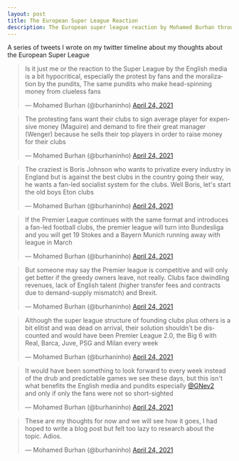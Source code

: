 ```yaml
---
layout: post
title: The European Super League Reaction
description: The European super league reaction by Mohamed Burhan through tweets
---
```


A series of tweets I wrote on my twitter timeline about my thoughts about the European Super League

<blockquote class="twitter-tweet"><p lang="en" dir="ltr">Is it just me or the reaction to the Super League by the English media is a bit hypocritical, especially the protest by fans and the moralization by the pundits, The same pundits who make head-spinning money from clueless fans</p>&mdash; Mohamed Burhan (@burhaninho) <a href="https://twitter.com/burhaninho/status/1385766042018803714?ref_src=twsrc%5Etfw">April 24, 2021</a></blockquote> <script async src="https://platform.twitter.com/widgets.js" charset="utf-8"></script>

<blockquote class="twitter-tweet"><p lang="en" dir="ltr">The protesting fans want their clubs to sign average player for expensive money (Maguire) and demand to fire their great manager (Wenger) because he sells their top players in order to raise money for their clubs</p>&mdash; Mohamed Burhan (@burhaninho) <a href="https://twitter.com/burhaninho/status/1385766659927937028?ref_src=twsrc%5Etfw">April 24, 2021</a></blockquote> <script async src="https://platform.twitter.com/widgets.js" charset="utf-8"></script>

<blockquote class="twitter-tweet"><p lang="en" dir="ltr">The craziest is Boris Johnson who wants to privatize every industry in England but is against the best clubs in the country going their way, he wants a fan-led socialist system for the clubs. Well Boris, let&#39;s start the old boys Eton clubs</p>&mdash; Mohamed Burhan (@burhaninho) <a href="https://twitter.com/burhaninho/status/1385767917992640512?ref_src=twsrc%5Etfw">April 24, 2021</a></blockquote> <script async src="https://platform.twitter.com/widgets.js" charset="utf-8"></script>

<blockquote class="twitter-tweet"><p lang="en" dir="ltr">If the Premier League continues with the same format and introduces a fan-led football clubs, the premier league will turn into Bundesliga and you will get 19 Stokes and a Bayern Munich running away with league in March</p>&mdash; Mohamed Burhan (@burhaninho) <a href="https://twitter.com/burhaninho/status/1385768917759455232?ref_src=twsrc%5Etfw">April 24, 2021</a></blockquote> <script async src="https://platform.twitter.com/widgets.js" charset="utf-8"></script>

<blockquote class="twitter-tweet"><p lang="en" dir="ltr">But someone may say the Premier league is competitive and will only get better if the greedy owners leave, not really. Clubs face dwindling revenues, lack of English talent (higher transfer fees and contracts due to demand-supply mismatch) and Brexit.</p>&mdash; Mohamed Burhan (@burhaninho) <a href="https://twitter.com/burhaninho/status/1385770504326242304?ref_src=twsrc%5Etfw">April 24, 2021</a></blockquote> <script async src="https://platform.twitter.com/widgets.js" charset="utf-8"></script>

<blockquote class="twitter-tweet"><p lang="en" dir="ltr">Although the super league structure of founding clubs plus others is a bit elitist and was dead on arrival, their solution shouldn&#39;t be discounted and would have been Premier League 2.0, the Big 6 with Real, Barca, Juve, PSG and Milan every week</p>&mdash; Mohamed Burhan (@burhaninho) <a href="https://twitter.com/burhaninho/status/1385771637245583362?ref_src=twsrc%5Etfw">April 24, 2021</a></blockquote> <script async src="https://platform.twitter.com/widgets.js" charset="utf-8"></script>

<blockquote class="twitter-tweet"><p lang="en" dir="ltr">It would have been something to look forward to every week instead of the drub and predictable games we see these days, but this isn&#39;t what benefits the English media and pundits especially <a href="https://twitter.com/GNev2?ref_src=twsrc%5Etfw">@GNev2</a> <br>and only if only the fans were not so short-sighted</p>&mdash; Mohamed Burhan (@burhaninho) <a href="https://twitter.com/burhaninho/status/1385772902927138817?ref_src=twsrc%5Etfw">April 24, 2021</a></blockquote> <script async src="https://platform.twitter.com/widgets.js" charset="utf-8"></script>

<blockquote class="twitter-tweet"><p lang="en" dir="ltr">These are my thoughts for now and we will see how it goes, I had hoped to write a blog post but felt too lazy to research about the topic. Adios.</p>&mdash; Mohamed Burhan (@burhaninho) <a href="https://twitter.com/burhaninho/status/1385773998106050565?ref_src=twsrc%5Etfw">April 24, 2021</a></blockquote> <script async src="https://platform.twitter.com/widgets.js" charset="utf-8"></script>
